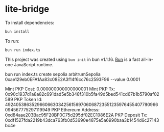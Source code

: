 # lite-bridge

To install dependencies:

```bash
bun install
```

To run:

```bash
bun run index.ts
```

This project was created using `bun init` in bun v1.1.16. [Bun](https://bun.sh) is a fast all-in-one JavaScript runtime.

bun run index.ts create sepolia arbitrumSepolia 0xae129eb0EFA1Aa83c08E2A3f14f6cc76c2593F96 --value 0.0001

Mint PKP Cost: 0.000000000000000001
Mint PKP Tx: 0x90c1937d1a8a82c691dad5e5b348f310b5fa49d5bed541cd67b1b5790af02589
PKP Token Id: 49240538635296606630342561569706068723551235976455407780966094567775297119949
PKP Ethereum Address: 0xd84aae203Bac95F20BF0C75d295df02EC1086E2A
PKP Deposit Tx: 0xdf1527fda2219b43dca763fb0d53690e4875e5a6990baa3b1454d6c27143bc4e
